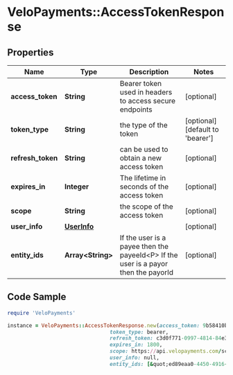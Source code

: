 # VeloPayments::AccessTokenResponse

## Properties

Name | Type | Description | Notes
------------ | ------------- | ------------- | -------------
**access_token** | **String** | Bearer token used in headers to access secure endpoints  | [optional] 
**token_type** | **String** | the type of the token | [optional] [default to &#39;bearer&#39;]
**refresh_token** | **String** | can be used to obtain a new access token | [optional] 
**expires_in** | **Integer** | The lifetime in seconds of the access token | [optional] 
**scope** | **String** | the scope of the access token | [optional] 
**user_info** | [**UserInfo**](UserInfo.md) |  | [optional] 
**entity_ids** | **Array&lt;String&gt;** | If the user is a payee then the payeeId&lt;P&gt; If the user is a payor then the payorId  | [optional] 

## Code Sample

```ruby
require 'VeloPayments'

instance = VeloPayments::AccessTokenResponse.new(access_token: 9b58410b-e1b7-4f90-bebb-7e09c5427020,
                                 token_type: bearer,
                                 refresh_token: c3d0f771-0997-4814-84e3-09690208545a,
                                 expires_in: 1800,
                                 scope: https://api.velopayments.com/scopes/auth/users,
                                 user_info: null,
                                 entity_ids: [&quot;ed89eaa0-4450-4916-a4ff-62a328d60bd6&quot;])
```


